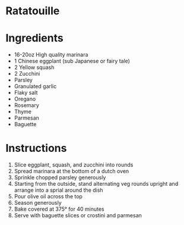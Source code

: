 # Ratatouille

# Ingredients
* 16-20oz High quality marinara
* 1 Chinese eggplant (sub Japanese or fairy tale)
* 2 Yellow squash
* 2 Zucchini
* Parsley
* Granulated garlic
* Flaky salt
* Oregano
* Rosemary
* Thyme
* Parmesan
* Baguette

# Instructions

1. Slice eggplant, squash, and zucchini into rounds
1. Spread marinara at the bottom of a dutch oven
1. Sprinkle chopped parsley generously
1. Starting from the outside, stand alternating veg rounds upright and arrange into a sprial around the dish
1. Pour olive oil across the top
1. Season generously 
1. Bake covered at 375° for 40 minutes
1. Serve with baguette slices or crostini and parmesan

